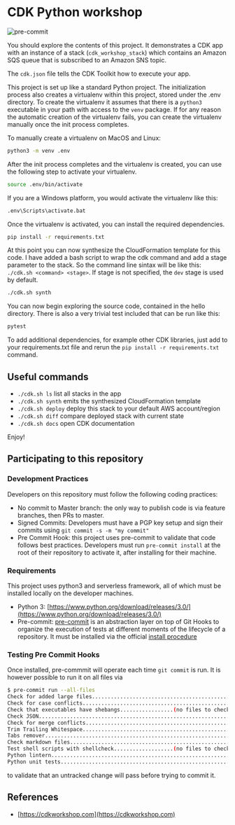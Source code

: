 # CDK Python workshop

![pre-commit](https://github.com/neovasili/cdk-workshop/workflows/pre-commit/badge.svg)

You should explore the contents of this project. It demonstrates a CDK app with an instance of a stack (`cdk_workshop_stack`)
which contains an Amazon SQS queue that is subscribed to an Amazon SNS topic.

The `cdk.json` file tells the CDK Toolkit how to execute your app.

This project is set up like a standard Python project. The initialization process also creates
a virtualenv within this project, stored under the .env directory. To create the virtualenv
it assumes that there is a `python3` executable in your path with access to the `venv` package.
If for any reason the automatic creation of the virtualenv fails, you can create the virtualenv
manually once the init process completes.

To manually create a virtualenv on MacOS and Linux:

```bash
python3 -m venv .env
```

After the init process completes and the virtualenv is created, you can use the following
step to activate your virtualenv.

```bash
source .env/bin/activate
```

If you are a Windows platform, you would activate the virtualenv like this:

```bash
.env\Scripts\activate.bat
```

Once the virtualenv is activated, you can install the required dependencies.

```bash
pip install -r requirements.txt
```

At this point you can now synthesize the CloudFormation template for this code. I have added a bash script to wrap the cdk command and add a stage parameter to the stack. So the command line sintax will be like this: `./cdk.sh <command> <stage>`. If stage is not specified, the `dev` stage is used by default.

```bash
./cdk.sh synth
```

You can now begin exploring the source code, contained in the hello directory.
There is also a very trivial test included that can be run like this:

```bash
pytest
```

To add additional dependencies, for example other CDK libraries, just add to
your requirements.txt file and rerun the `pip install -r requirements.txt`
command.

## Useful commands

* `./cdk.sh ls`     list all stacks in the app
* `./cdk.sh synth`    emits the synthesized CloudFormation template
* `./cdk.sh deploy`   deploy this stack to your default AWS account/region
* `./cdk.sh diff`    compare deployed stack with current state
* `./cdk.sh docs`    open CDK documentation

Enjoy!

## Participating to this repository

### Development Practices

Developers on this repository must follow the following coding practices:

* No commit to Master branch: the only way to publish code is via feature branches, then PRs to master.
* Signed Commits: Developers must have a PGP key setup and sign their commits using `git commit -s -m "my commit"`
* Pre Commit Hook: this project uses pre-commit to validate that code follows best practices. Developers must run `pre-commit install` at the root of their repository to activate it, after installing for their machine.

### Requirements

This project uses python3 and serverless framework, all of which must be installed locally on the developer machines.

* Python 3: [https://www.python.org/download/releases/3.0/](https://www.python.org/download/releases/3.0/)
* Pre-commit: [pre-commit](https://pre-commit.com/) is an abstraction layer on top of Git Hooks to organize the execution of tests at different moments of the lifecycle of a repository. It must be installed via the official [install procedure](https://pre-commit.com/#install)

### Testing Pre Commit Hooks

Once installed, pre-commmit will operate each time `git commit` is run. It is however possible to run it on all files via

```bash
$ pre-commit run --all-files
Check for added large files..............................................Passed
Check for case conflicts.................................................Passed
Check that executables have shebangs.................(no files to check)Skipped
Check JSON...............................................................Passed
Check for merge conflicts................................................Passed
Trim Trailing Whitespace.................................................Passed
Tabs remover.............................................................Passed
Check markdown files.....................................................Passed
Test shell scripts with shellcheck...................(no files to check)Skipped
Python lintern...........................................................Passed
Python unit tests........................................................Passed
```

to validate that an untracked change will pass before trying to commit it.

## References

* [https://cdkworkshop.com](https://cdkworkshop.com)
